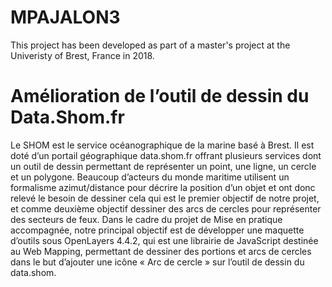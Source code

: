 # MPAJALON3
This project has been developed as part of a master's project at the
Univeristy of Brest, France in 2018.

# Amélioration de l’outil de dessin du Data.Shom.fr
Le SHOM est le service océanographique de la marine basé à Brest. Il est doté d’un portail géographique data.shom.fr offrant plusieurs services dont un outil de dessin permettant de représenter un point, une ligne, un cercle et un polygone.
Beaucoup d’acteurs du monde maritime utilisent un formalisme azimut/distance pour décrire la position d’un objet et ont donc relevé le besoin de dessiner cela qui est le premier objectif de notre projet, et comme deuxième objectif dessiner des arcs de cercles pour représenter des secteurs de feux.
Dans le cadre du projet de Mise en pratique accompagnée, notre principal objectif est de développer une maquette d’outils sous OpenLayers 4.4.2, qui est une librairie de JavaScript destinée au Web Mapping, permettant de dessiner des portions et arcs de cercles dans le but d’ajouter une icône « Arc de cercle » sur l’outil de dessin du data.shom.
